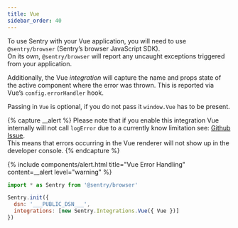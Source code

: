 ```yaml
---
title: Vue
sidebar_order: 40
---
```


<!-- WIZARD -->

To use Sentry with your Vue application, you will need to use `@sentry/browser` (Sentry’s browser JavaScript SDK).  
On its own, `@sentry/browser` will report any uncaught exceptions triggered from your application.

Additionally, the Vue _integration_ will capture the name and props state of the active component where the error was thrown. This is reported via Vue’s `config.errorHandler` hook.

Passing in `Vue` is optional, if you do not pass it `window.Vue` has to be present.

{% capture __alert %}
Please note that if you enable this integration Vue internally will not call `logError` 
due to a currently know limitation see: [Github Issue](https://github.com/vuejs/vue/issues/8433).  
This means that errors occurring in the Vue renderer will not show up in the developer console.
{% endcapture %}

{% include components/alert.html
  title="Vue Error Handling"
  content=__alert
  level="warning"
%}

```javascript
import * as Sentry from '@sentry/browser'

Sentry.init({
  dsn: '___PUBLIC_DSN___',
  integrations: [new Sentry.Integrations.Vue({ Vue })]
})
```

<!-- ENDWIZARD -->
